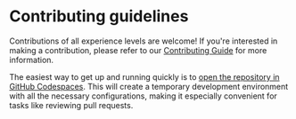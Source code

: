 # Contributing guidelines

Contributions of all experience levels are welcome! If you're interested in making a contribution,
please refer to our [Contributing Guide](https://github.com/mckinsey/vizro/blob/main/vizro-core/docs/pages/development/contributing.md) for more information.

The easiest way to get up and running quickly is to [open the repository in GitHub Codespaces](https://github.com/codespaces/new?hide_repo_select=true&ref=main&repo=626855142). This will create a temporary development environment with all the necessary configurations, making it especially convenient for tasks like reviewing pull requests.
